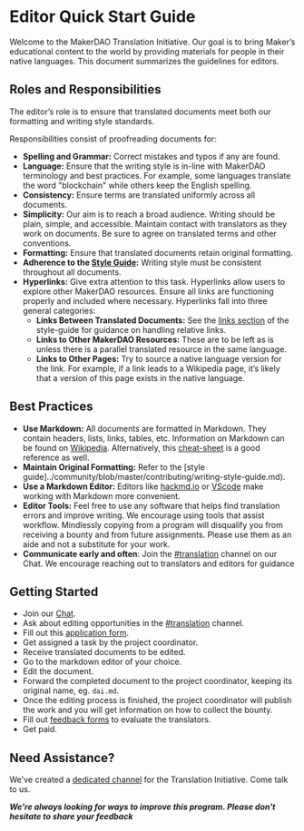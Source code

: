 # Editor Quick Start Guide

Welcome to the MakerDAO Translation Initiative. Our goal is to bring Maker’s educational content to the world by providing materials for people in their native languages. This document summarizes the guidelines for editors.

## Roles and Responsibilities

The editor’s role is to ensure that translated documents meet both our formatting and writing style standards.

Responsibilities consist of proofreading documents for:

- **Spelling and Grammar:** Correct mistakes and typos if any are found.
- **Language:** Ensure that the writing style is in-line with MakerDAO terminology and best practices. For example, some languages translate the word "blockchain" while others keep the English spelling.
- **Consistency:** Ensure terms are translated uniformly across all documents.
- **Simplicity:** Our aim is to reach a broad audience. Writing should be plain, simple, and accessible. Maintain contact with translators as they work on documents. Be sure to agree on translated terms and other conventions.
- **Formatting:** Ensure that translated documents retain original formatting.
- **Adherence to the [Style Guide](../contributing/writing-style-guide.md):** Writing style must be consistent throughout all documents.
- **Hyperlinks:** Give extra attention to this task. Hyperlinks allow users to explore other MakerDAO resources. Ensure all links are functioning properly and included where necessary. Hyperlinks fall into three general categories:
  - **Links Between Translated Documents:** See the [links section](../contributing/writing-style-guide.md#links) of the style-guide for guidance on handling relative links.
  - **Links to Other MakerDAO Resources:** These are to be left as is unless there is a parallel translated resource in the same language.
  - **Links to Other Pages:** Try to source a native language version for the link. For example, if a link leads to a Wikipedia page, it’s likely that a version of this page exists in the native language.

## Best Practices

- **Use Markdown:** All documents are formatted in Markdown. They contain headers, lists, links, tables, etc. Information on Markdown can be found on [Wikipedia](https://en.wikipedia.org/wiki/Markdown). Alternatively, this [cheat-sheet](https://github.com/adam-p/markdown-here/wiki/Markdown-Cheatsheet) is a good reference as well.
- **Maintain Original Formatting:** Refer to the [style guide]../community/blob/master/contributing/writing-style-guide.md).
- **Use a Markdown Editor:** Editors like [hackmd.io](https://hackmd.io/) or [VScode](https://code.visualstudio.com/) make working with Markdown more convenient.
- **Editor Tools:** Feel free to use any software that helps find translation errors and improve writing. We encourage using tools that assist workflow. Mindlessly copying from a program will disqualify you from receiving a bounty and from future assignments. Please use them as an aide and not a substitute for your work.
- **Communicate early and often**: Join the [#translation](https://chat.makerdao.com/channel/translation) channel on our Chat. We encourage reaching out to translators and editors for guidance

## Getting Started

- Join our [Chat](https://chat.makerdao.com/).
- Ask about editing opportunities in the [#translation](https://chat.makerdao.com/channel/translation) channel.
- Fill out this [application form](https://airtable.com/shr415iT3e8S8nuzS).
- Get assigned a task by the project coordinator.
- Receive translated documents to be edited.
- Go to the markdown editor of your choice.
- Edit the document.
- Forward the completed document to the project coordinator, keeping its original name, eg. `dai.md`.
- Once the editing process is finished, the project coordinator will publish the work and you will get information on how to collect the bounty.
- Fill out [feedback forms](https://airtable.com/shrPtfR6ddP2mbLM0) to evaluate the translators.
- Get paid.

## Need Assistance?

We've created a [dedicated channel](https://chat.makerdao.com/channel/translation) for the Translation Initiative. Come talk to us.

**_We're always looking for ways to improve this program. Please don't hesitate to share your feedback_**
